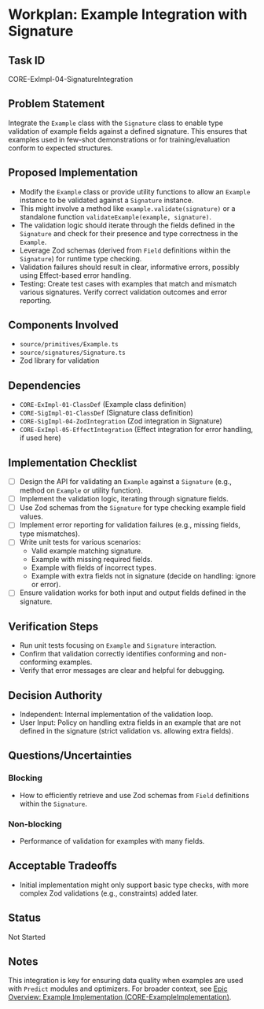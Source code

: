 # Workplan: Example Integration with Signature

## Task ID
CORE-ExImpl-04-SignatureIntegration

## Problem Statement
Integrate the `Example` class with the `Signature` class to enable type validation of example fields against a defined signature. This ensures that examples used in few-shot demonstrations or for training/evaluation conform to expected structures.

## Proposed Implementation
- Modify the `Example` class or provide utility functions to allow an `Example` instance to be validated against a `Signature` instance.
- This might involve a method like `example.validate(signature)` or a standalone function `validateExample(example, signature)`.
- The validation logic should iterate through the fields defined in the `Signature` and check for their presence and type correctness in the `Example`.
- Leverage Zod schemas (derived from `Field` definitions within the `Signature`) for runtime type checking.
- Validation failures should result in clear, informative errors, possibly using Effect-based error handling.
- Testing: Create test cases with examples that match and mismatch various signatures. Verify correct validation outcomes and error reporting.

## Components Involved
- `source/primitives/Example.ts`
- `source/signatures/Signature.ts`
- Zod library for validation

## Dependencies
- `CORE-ExImpl-01-ClassDef` (Example class definition)
- `CORE-SigImpl-01-ClassDef` (Signature class definition)
- `CORE-SigImpl-04-ZodIntegration` (Zod integration in Signature)
- `CORE-ExImpl-05-EffectIntegration` (Effect integration for error handling, if used here)

## Implementation Checklist
- [ ] Design the API for validating an `Example` against a `Signature` (e.g., method on `Example` or utility function).
- [ ] Implement the validation logic, iterating through signature fields.
- [ ] Use Zod schemas from the `Signature` for type checking example field values.
- [ ] Implement error reporting for validation failures (e.g., missing fields, type mismatches).
- [ ] Write unit tests for various scenarios:
    - Valid example matching signature.
    - Example with missing required fields.
    - Example with fields of incorrect types.
    - Example with extra fields not in signature (decide on handling: ignore or error).
- [ ] Ensure validation works for both input and output fields defined in the signature.

## Verification Steps
- Run unit tests focusing on `Example` and `Signature` interaction.
- Confirm that validation correctly identifies conforming and non-conforming examples.
- Verify that error messages are clear and helpful for debugging.

## Decision Authority
- Independent: Internal implementation of the validation loop.
- User Input: Policy on handling extra fields in an example that are not defined in the signature (strict validation vs. allowing extra fields).

## Questions/Uncertainties
### Blocking
- How to efficiently retrieve and use Zod schemas from `Field` definitions within the `Signature`.

### Non-blocking
- Performance of validation for examples with many fields.

## Acceptable Tradeoffs
- Initial implementation might only support basic type checks, with more complex Zod validations (e.g., constraints) added later.

## Status
Not Started

## Notes
This integration is key for ensuring data quality when examples are used with `Predict` modules and optimizers.
For broader context, see [Epic Overview: Example Implementation (CORE-ExampleImplementation)](../../docs/planning/workplans/CORE-ExampleImplementation.md).
